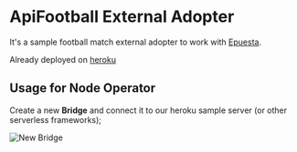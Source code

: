 # ApiFootball External Adopter

It's a sample football match external adopter to work with [Epuesta](https://github.com/antoncoding/epuesta).

Already deployed on [heroku](https://apifootball-adopter.herokuapp.com/.)

## Usage for Node Operator

Create a new **Bridge** and connect it to our heroku sample server (or other serverless frameworks);

![New Bridge](https://i.imgur.com/ZOisvWk.png)
